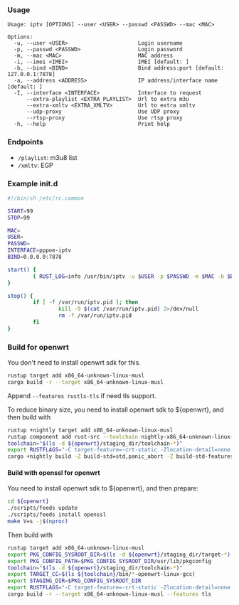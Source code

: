 ### Usage
```
Usage: iptv [OPTIONS] --user <USER> --passwd <PASSWD> --mac <MAC>

Options:
  -u, --user <USER>                      Login username
  -p, --passwd <PASSWD>                  Login password
  -m, --mac <MAC>                        MAC address
  -i, --imei <IMEI>                      IMEI [default: ]
  -b, --bind <BIND>                      Bind address:port [default: 127.0.0.1:7878]
  -a, --address <ADDRESS>                IP address/interface name [default: ]
  -I, --interface <INTERFACE>            Interface to request
      --extra-playlist <EXTRA_PLAYLIST>  Url to extra m3u
      --extra-xmltv <EXTRA_XMLTV>        Url to extra xmltv
      --udp-proxy                        Use UDP proxy
      --rtsp-proxy                       Use rtsp proxy
  -h, --help                             Print help
```

### Endpoints

- `/playlist`: m3u8 list
- `/xmltv`: EGP

### Example init.d

```sh
#!/bin/sh /etc/rc.common

START=99
STOP=99

MAC=
USER=
PASSWD=
INTERFACE=pppoe-iptv
BIND=0.0.0.0:7878

start() {
        ( RUST_LOG=info /usr/bin/iptv -u $USER -p $PASSWD -m $MAC -b $BIND -I $INTERFACE --udp-proxy --rtsp-proxy 2>&1 & echo $! >&3 ) 3>/var/run/iptv.pid | logger -t "iptv-proxy" &
}

stop() {
        if [ -f /var/run/iptv.pid ]; then
                kill -9 $(cat /var/run/iptv.pid) 2>/dev/null
                rm -f /var/run/iptv.pid
        fi
}
```

### Build for openwrt
You don't need to install openwrt sdk for this.
```bash
rustup target add x86_64-unknown-linux-musl
cargo build -r --target x86_64-unknown-linux-musl
```
Append `--features rustls-tls` if need tls support.

To reduce binary size, you need to install openwrt sdk to ${openwrt}, and then build with
```bash
rustup +nightly target add x86_64-unknown-linux-musl
rustup component add rust-src --toolchain nightly-x86_64-unknown-linux-gnu
toolchain="$(ls -d ${openwrt}/staging_dir/toolchain-*)"
export RUSTFLAGS="-C target-feature=-crt-static -Zlocation-detail=none -C linker=$(ls ${toolchain}/bin/*-openwrt-linux-gcc)"
cargo +nightly build -Z build-std=std,panic_abort -Z build-std-features=panic_immediate_abort -r --target x86_64-unknown-linux-musl
```

#### Build with openssl for openwrt
You need to install openwrt sdk to ${openwrt}, and then prepare:
```bash
cd ${openwrt}
./scripts/feeds update
./scripts/feeds install openssl
make V=s -j$(nproc)
```
Then build with
```bash
rustup target add x86_64-unknown-linux-musl
export PKG_CONFIG_SYSROOT_DIR=$(ls -d ${openwrt}/staging_dir/target-*)
export PKG_CONFIG_PATH=$PKG_CONFIG_SYSROOT_DIR/usr/lib/pkgconfig
toolchain="$(ls -d ${openwrt}/staging_dir/toolchain-*)"
export TARGET_CC=$(ls ${toolchain}/bin/*-openwrt-linux-gcc)
export STAGING_DIR=$PKG_CONFIG_SYSROOT_DIR
export RUSTFLAGS="-C target-feature=-crt-static -Zlocation-detail=none -C linker=$(ls ${toolchain}/bin/*-openwrt-linux-gcc)"
cargo build -r --target x86_64-unknown-linux-musl --features tls
```
